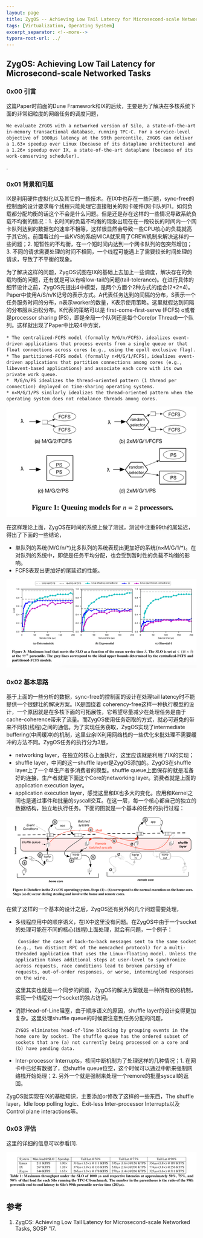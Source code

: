 ```yaml
---
layout: page
title: ZygOS -- Achieving Low Tail Latency for Microsecond-scale Networked Tasks
tags: [Virtualization, Operating System]
excerpt_separator: <!--more-->
typora-root-url: ../
---
```


## ZygOS: Achieving Low Tail Latency for Microsecond-scale Networked Tasks 

### 0x00 引言

  这篇Paper时前面的Dune Framework和IX的后续，主要是为了解决在多核系统下面的非常细粒度的网络任务的调度问题，

```
We evaluate ZYGOS with a networked version of Silo, a state-of-the-art in-memory transactional database, running TPC-C. For a service-level objective of 1000μs latency at the 99th percentile, ZYGOS can deliver a 1.63× speedup over Linux (because of its dataplane architecture) and a 1.26× speedup over IX, a state-of-the-art dataplane (because of its work-conserving scheduler).
```

.

### 0x01 背景和问题

 IX是利用硬件虚拟化以及其它的一些技术。在IX中也存在一些问题，sync-free的控制面的设计要求每个线程只能处理它直接相关的网卡硬件(网卡队列?)。如何负载都分配均衡的话这个不会是什么问题。但是还是存在这样的一些情况导致系统负载不均衡的情况：1. 长时间的负载不均衡的现象出现在在一段较长的时间内一个网卡队列达到的数据包的速率不相等，这样很显然会导致一些CPU核心的负载就高于其它的。前面看过的一些KVS的系统MICA就采用了CREW机制来解决这样的一些问题；2. 短暂性的不均衡，在一个短时间内达到一个网卡队列的包突然增加；3. 不同的请求需要处理的时间不相同，一个线程可能遇上了需要较长时间处理的请求，导致了不平衡的现象。

  为了解决这样的问题，ZygOS试图在IX的基础上去加上一些调度，解决存在的负载均衡的问题，还有就是可以有哈low-tail的问题(tail-tolerance)。在进行具体的细节设计之前，ZygOS先提出4中模型，是两个方面个2种方式的组合(2*2=4)。Paper中使用A/S/n/K记号的表示方式。A代表任务达到的间隔的分布，S表示一个任务服务时间的分布，n表示worker的数量，K表示使用策略。这里就假达到间隔的分布服从泊松分布。K代表的策略可以是 first-come-first-serve (FCFS) o或者是processor sharing (PS)，即是全局一个队列还是每个Core(or Thread)一个队列。这样就出现了Paper中比较4中方案，

```
* The centralized-FCFS model (formally M/G/n/FCFS)，idealizes event-driven applications that process events from a single queue or that float connections across cores (e.g., using the epoll exclusive flag).
* The partitioned-FCFS model (formally n×M/G/1/FCFS)，idealizes event-driven applications that partition connections among cores (e.g., libevent-based applications) and associate each core with its own private work queue.
*  M/G/n/PS idealizes the thread-oriented pattern (1 thread per connection) deployed on time-sharing operating systems.
* n×M/G/1/PS similarly idealizes the thread-oriented pattern when the operating system does not rebalance threads among cores.
```

![zygos-queue-model](/assets/img/zygos-queue-model.png)

 在这样理论上面，ZygOS在时间的系统上做了测试，测试中注重99th的尾延迟，得出了下面的一些结论，

* 单队列的系统(M/G/n/*)比多队列的系统表现出更加好的系统(n×M/G/1/\*)。在对队列的系统中，即使是任务平均分配，也会受到暂时性的负载不均衡的影响。
* FCFS表现出更加好的尾延迟的性能。

![zygos-measurement](/assets/img/zygos-measurement.png)

### 0x02 基本思路

  基于上面的一些分析的数据，sync-free的控制面的设计在处理tail latency时不能提供一个很健壮的解决方案。IX是围绕着 coherency-free这样一种执行模型的设计，一个原因就是在多核下面的可拓展性，它希望尽量减少在处理任务是由于cache-coherence带来了流量。而ZygOS使用任务窃取的方式，就必可避免的带来不同核(线程)之间的通信。为了实现任务窃取，ZygOS实现了intermediate buffering(中间缓冲)的机制，这里业余IX利用网络栈的一些优化来批处理不需要缓冲的方法不同。ZygOS任务的执行分为3层，

* networking layer，在独立的核心上面执行，这里应该就是利用了IX的实现；
* shuffle layer，中间的这一shuffle layer是ZygOS添加的。ZygOS在shuffle layer上了一个单生产者多消费者的模型。shuffle queue上面保存的就是准备好的连接，生产者就是下面这个Core的networking layer。消费者就是上面的application execution layer。
* application execution layer，感觉这里和IX也多大的变化。应用和Kernel之间也是通过事件和批量的syscall交互。在这一层，每一个核心都自己的独立的数据结构，独立地执行任务。下面的图就是一个基本的任务的执行过程：

![zygos-dataflow](/assets/img/zygos-dataflow.png)

在做了这样的一个基本的设计之后，ZygOS还有另外的几个问题需要处理，

* 多线程应用中的顺序语义，在IX中这里没有问题。在ZygOS中由于一个socket的处理可能在不同的核心(线程)上面处理，就会有问题，一个例子：

  ```
   Consider the case of back-to-back messages sent to the same socket (e.g., two distinct RPC of the memcached protocol) for a multi-threaded application that uses the Linux-floating model. Unless the application takes additional steps at user-level to synchronize across requests, race conditions lead to broken parsing of requests, out-of-order responses, or worse, intermingled responses on the wire.
  ```

   这里其实也就是一个同步的问题，ZygOS的解决方案就是一种所有权的机制，实现一个线程对一个socket的独占访问。 

* 消除Head-of-Line阻塞，由于顺序语义的原因，shuffle layer的设计变得更加复杂。这里处理shuffle queue的时候要注意到任务分配的问题，

  ```
  ZYGOS eliminates head-of-line blocking by grouping events in the home core by socket. The shuffle queue has the ordered subset of sockets that are (a) not currently being processed on a core and (b) have pending data. 
  ```

* Inter-processor Interrupts，核间中断机制为了处理这样的几种情况；1. 在网卡中已经有数据了，但shuffle queue位空，这个时候可以通过中断来强制网络栈开始处理；2. 另外一个就是强制来处理一个remore的批量syscall的返回。

ZygOS就实现在IX的基础知识，主要添加or修改了这样的一些东西，The shuffle layer，Idle loop polling logic、Exit-less Inter-processor Interrupts以及Control plane interactions等。



### 0x03 评估

这里的详细的信息可以参看[1].

![zygos-perf](/assets/img/zygos-perf.png)

## 参考

1. ZygOS: Achieving Low Tail Latency for Microsecond-scale Networked Tasks, SOSP ’17.